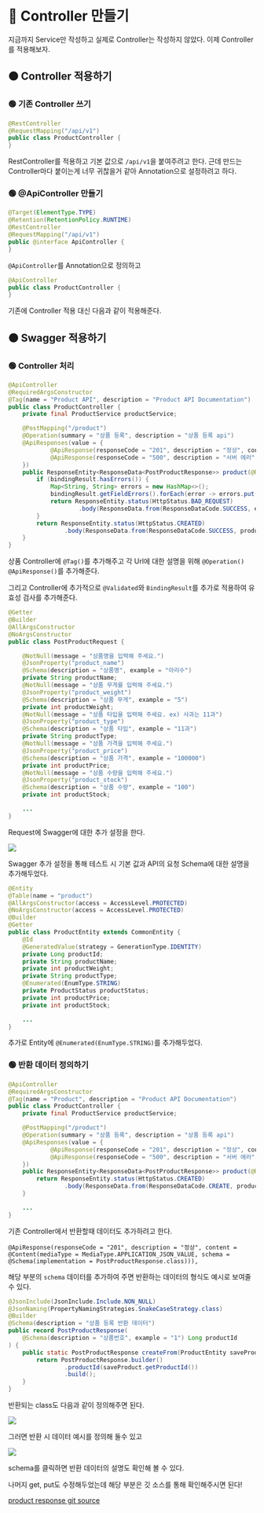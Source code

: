 # 🔴 Controller 만들기

지금까지 Service만 작성하고 실제로 Controller는 작성하지 않았다. 이제 Controller를 적용해보자.

## 🟠 Controller 적용하기

### 🟢 기존 Controller 쓰기

```java
@RestController
@RequestMapping("/api/v1")
public class ProductController {
}
```

RestController를 적용하고 기본 값으로 `/api/v1`을 붙여주려고 한다. 근데 만드는 Controller마다 붙이는게 너무 귀찮을거 같아 Annotation으로 설정하려고 하다.

### 🟢 @ApiController 만들기

```java
@Target(ElementType.TYPE)
@Retention(RetentionPolicy.RUNTIME)
@RestController
@RequestMapping("/api/v1")
public @interface ApiController {
}
```

`@ApiController`를 Annotation으로 정의하고

```java
@ApiController
public class ProductController {
}
```

기존에 Controller 적용 대신 다음과 같이 적용해준다.

## 🟠 Swagger 적용하기

### 🟢 Controller 처리

```java
@ApiController
@RequiredArgsConstructor
@Tag(name = "Product API", description = "Product API Documentation")
public class ProductController {
    private final ProductService productService;

    @PostMapping("/product")
    @Operation(summary = "상품 등록", description = "상품 등록 api")
    @ApiResponses(value = {
            @ApiResponse(responseCode = "201", description = "정상", content = @Content(mediaType = MediaType.APPLICATION_JSON_VALUE)),
            @ApiResponse(responseCode = "500", description = "서버 에러", content = @Content(mediaType = MediaType.APPLICATION_JSON_VALUE)),
    })
    public ResponseEntity<ResponseData<PostProductResponse>> product(@RequestBody @Validated PostProductRequest productRequest, BindingResult bindingResult) {
        if (bindingResult.hasErrors()) {
            Map<String, String> errors = new HashMap<>();
            bindingResult.getFieldErrors().forEach(error -> errors.put(error.getField(), error.getDefaultMessage()));
            return ResponseEntity.status(HttpStatus.BAD_REQUEST)
                    .body(ResponseData.from(ResponseDataCode.SUCCESS, errors));
        }
        return ResponseEntity.status(HttpStatus.CREATED)
                .body(ResponseData.from(ResponseDataCode.SUCCESS, productService.createProduct(productRequest)));
    }
}
```

상품 Controller에 `@Tag()`를 추가해주고 각 Url에 대한 설명을 위해 `@Operation()` `@ApiResponse()`를 추가해준다.

그리고 Controller에 추가적으로 `@Validated`와 `BindingResult`를 추가로 적용하여 유효성 검사를 추가해준다.

```java
@Getter
@Builder
@AllArgsConstructor
@NoArgsConstructor
public class PostProductRequest {

    @NotNull(message = "상품명을 입력해 주세요.")
    @JsonProperty("product_name")
    @Schema(description = "상품명", example = "아리수")
    private String productName;
    @NotNull(message = "상품 무게를 입력해 주세요.")
    @JsonProperty("product_weight")
    @Schema(description = "상품 무게", example = "5")
    private int productWeight;
    @NotNull(message = "상품 타입을 입력해 주세요. ex) 사과는 11과")
    @JsonProperty("product_type")
    @Schema(description = "상품 타입", example = "11과")
    private String productType;
    @NotNull(message = "상품 가격을 입력해 주세요.")
    @JsonProperty("product_price")
    @Schema(description = "상품 가격", example = "100000")
    private int productPrice;
    @NotNull(message = "상품 수량을 입력해 주세요.")
    @JsonProperty("product_stock")
    @Schema(description = "상품 수량", example = "100")
    private int productStock;

    ...
}

```

Request에 Swagger에 대한 추가 설정을 한다.

![](https://velog.velcdn.com/images/ililil9482/post/d41e3b30-922e-4147-b486-adce8b1255fa/image.png)

Swagger 추가 설정을 통해 테스트 시 기본 값과 API의 요청 Schema에 대한 설명을 추가해두었다.

```java
@Entity
@Table(name = "product")
@AllArgsConstructor(access = AccessLevel.PROTECTED)
@NoArgsConstructor(access = AccessLevel.PROTECTED)
@Builder
@Getter
public class ProductEntity extends CommonEntity {
    @Id
    @GeneratedValue(strategy = GenerationType.IDENTITY)
    private Long productId;
    private String productName;
    private int productWeight;
    private String productType;
    @Enumerated(EnumType.STRING)
    private ProductStatus productStatus;
    private int productPrice;
    private int productStock;

    ...
}
```

추가로 Entity에 `@Enumerated(EnumType.STRING)`를 추가해두었다.

### 🟢 반환 데이터 정의하기

```java
@ApiController
@RequiredArgsConstructor
@Tag(name = "Product", description = "Product API Documentation")
public class ProductController {
    private final ProductService productService;

    @PostMapping("/product")
    @Operation(summary = "상품 등록", description = "상품 등록 api")
    @ApiResponses(value = {
            @ApiResponse(responseCode = "201", description = "정상", content = @Content(mediaType = MediaType.APPLICATION_JSON_VALUE, schema = @Schema(implementation = PostProductResponse.class))),
            @ApiResponse(responseCode = "500", description = "서버 에러", content = @Content(mediaType = MediaType.APPLICATION_JSON_VALUE)),
    })
    public ResponseEntity<ResponseData<PostProductResponse>> product(@RequestBody @Validated PostProductRequest productRequest) {
        return ResponseEntity.status(HttpStatus.CREATED)
                .body(ResponseData.from(ResponseDataCode.CREATE, productService.createProduct(productRequest)));
    }

    ...
}
```

기존 Controller에서 반환할때 데이터도 추가하려고 한다.

```
@ApiResponse(responseCode = "201", description = "정상", content = @Content(mediaType = MediaType.APPLICATION_JSON_VALUE, schema = @Schema(implementation = PostProductResponse.class))),
```
해당 부분의 `schema` 데이터를 추가하여 주면 반환하는 데이터의 형식도 예시로 보여줄 수 있다.

```java
@JsonInclude(JsonInclude.Include.NON_NULL)
@JsonNaming(PropertyNamingStrategies.SnakeCaseStrategy.class)
@Builder
@Schema(description = "상품 등록 반환 데이터")
public record PostProductResponse(
    @Schema(description = "상품번호", example = "1") Long productId
) {
    public static PostProductResponse createFrom(ProductEntity saveProduct) {
        return PostProductResponse.builder()
                .productId(saveProduct.getProductId())
                .build();
    }
}
```
반환되는 class도 다음과 같이 정의해주면 된다.

![](https://velog.velcdn.com/images/ililil9482/post/818d1cca-8d3a-46d5-96c9-3ed4e936461c/image.png)

그러면 반환 시 데이터 예시를 정의해 둘수 있고

![](https://velog.velcdn.com/images/ililil9482/post/80e1f0c2-8798-4b21-b486-15fb0f07c2a0/image.png)

schema를 클릭하면 반환 데이터의 설명도 확인해 볼 수 있다.

나머지 get, put도 수정해두었는데 해당 부분은 깃 소스를 통해 확인해주시면 된다!

[product response git source](https://github.com/juno-choi/simol/tree/main/back/appling/src/main/java/com/simol/appling/product/domain/vo)